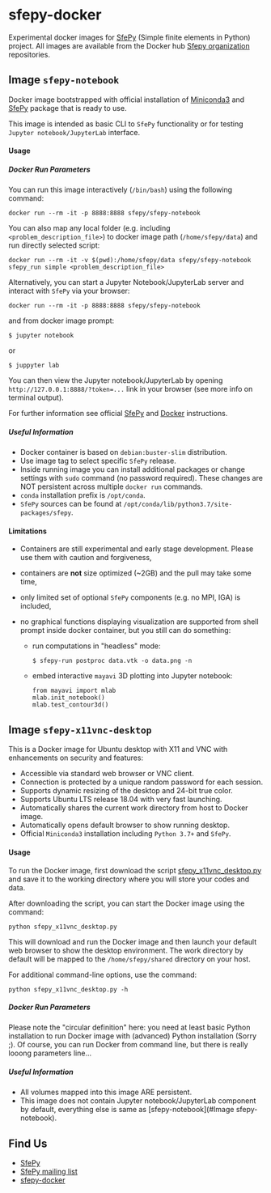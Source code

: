 # sfepy-docker
Experimental docker images for [SfePy](http://sfepy.org) (Simple finite elements in Python) project.
All images are available from the Docker hub 
 [Sfepy organization](https://hub.docker.com/r/sfepy/sfepy-notebook) repositories.

## Image `sfepy-notebook`

Docker image bootstrapped with official installation of 
[Miniconda3](http://conda.pydata.org/miniconda.html) and [SfePy](https://anaconda.org/conda-forge/sfepy)
package that is ready to use.

This image is intended as basic CLI to `SfePy` functionality or for testing `Jupyter notebook/JupyterLab`
interface.

#### Usage
##### Docker Run Parameters

You can run this image interactively (`/bin/bash`) using the following command:

    docker run --rm -it -p 8888:8888 sfepy/sfepy-notebook

You can also map any local folder (e.g. including `<problem_description_file>`) to docker image path
(`/home/sfepy/data`) and run directly selected script:

    docker run --rm -it -v $(pwd):/home/sfepy/data sfepy/sfepy-notebook sfepy_run simple <problem_description_file>

Alternatively, you can start a Jupyter Notebook/JupyterLab server and interact with `SfePy` via your browser:

    docker run --rm -it -p 8888:8888 sfepy/sfepy-notebook

and from docker image prompt:

    $ jupyter notebook
or

    $ juppyter lab
    
You can then view the Jupyter notebook/JupyterLab by opening `http://127.0.0.1:8888/?token=...`
link in your browser (see more info on terminal output).

For further information see official [SfePy](http://sfepy.org/doc-devel/index.html#documentation) and
[Docker](https://docs.docker.com/) instructions.

##### Useful Information

* Docker container is based on `debian:buster-slim` distribution.
* Use image tag to select specific `SfePy` release.
* Inside running image you can install additional packages or change settings with `sudo`
  command (no password required). These changes are NOT persistent across multiple
  `docker run` commands. 
* `conda` installation prefix is  `/opt/conda`.
* `SfePy` sources can be found at `/opt/conda/lib/python3.7/site-packages/sfepy`.

#### Limitations

* Containers are still experimental and early stage development. Please use them with caution and forgiveness,
* containers are **not** size optimized (~2GB) and the pull may take some time,
* only limited set of optional `SfePy` components (e.g. no MPI, IGA) is included,
* no graphical functions displaying visualization are supported from shell prompt inside docker container,
  but you still can do something:
  
  * run computations in "headless" mode:

        $ sfepy-run postproc data.vtk -o data.png -n
  
  * embed interactive `mayavi` 3D plotting into Jupyter notebook:
  
        from mayavi import mlab
        mlab.init_notebook()
        mlab.test_contour3d()

## Image `sfepy-x11vnc-desktop`

This is a Docker image for Ubuntu desktop with X11 and VNC with enhancements
on security and features:

* Accessible via standard web browser or VNC client.
* Connection is protected by a unique random password for each session.
* Supports dynamic resizing of the desktop and 24-bit true color.
* Supports Ubuntu LTS release 18.04 with very fast launching.
* Automatically shares the current work directory from host to Docker image.
* Automatically opens default browser to show running desktop.
* Official `Miniconda3` installation including `Python 3.7+` and `SfePy`.

#### Usage

To run the Docker image, first download the script 
[sfepy_x11vnc_desktop.py](https://raw.githubusercontent.com/sfepy/sfepy-docker/master/scripts/sfepy_x11vnc_desktop.py)
and save it to the working directory where you will store your codes and data.

After downloading the script, you can start the Docker image using the command:

```
python sfepy_x11vnc_desktop.py
```

This will download and run the Docker image and then launch your default web browser
to show the desktop environment. The work directory by default will be mapped to the 
`/home/sfepy/shared` directory on your host.

For additional command-line options, use the command:
```
python sfepy_x11vnc_desktop.py -h
```

##### Docker Run Parameters

Please note the "circular definition" here: you need at least basic Python installation
to run Docker image with (advanced) Python installation (Sorry ;). Of course, you can run
Docker from command line, but there is really looong parameters line...


##### Useful Information

* All volumes mapped into this image ARE persistent.
* This image does not contain Jupyter notebook/JupyterLab component by default,
  everything else is same as [sfepy-notebook](#Image sfepy-notebook).

## Find Us

* [SfePy](http://sfepy.org)
* [SfePy mailing list](https://mail.python.org/mm3/mailman3/lists/sfepy.python.org)
* [sfepy-docker](https://github.com/sfepy/sfepy-docker)
